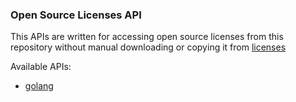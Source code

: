 ### Open Source Licenses API

This APIs are written for accessing open source licenses from this repository without
manual downloading or copying it from [licenses](https://github.com/YuriyLisovskiy/licenses/tree/master/licenses)

Available APIs:
* [golang](golang)
